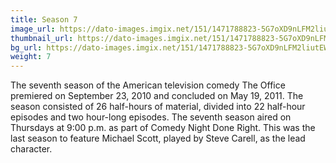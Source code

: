 ```yaml
---
title: Season 7
image_url: https://dato-images.imgix.net/151/1471788823-5G7oXD9nLFM2liutEWnJgcby3N8.jpg?ixlib=rb-1.1.0&ch=DPR%2CWidth&auto=compress%2Cformat&w=400
thumbnail_url: https://dato-images.imgix.net/151/1471788823-5G7oXD9nLFM2liutEWnJgcby3N8.jpg?ixlib=rb-1.1.0&ch=DPR%2CWidth&auto=compress%2Cformat&h=300
bg_url: https://dato-images.imgix.net/151/1471788823-5G7oXD9nLFM2liutEWnJgcby3N8.jpg?ixlib=rb-1.1.0&ch=DPR%2CWidth&auto=compress%2Cformat&w=5
weight: 7
---
```


The seventh season of the American television comedy The Office premiered on September 23, 2010 and concluded on May 19, 2011. The season consisted of 26 half-hours of material, divided into 22 half-hour episodes and two hour-long episodes. The seventh season aired on Thursdays at 9:00 p.m. as part of Comedy Night Done Right. This was the last season to feature Michael Scott, played by Steve Carell, as the lead character.